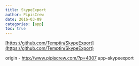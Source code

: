 ```yaml
---
title: SkypeExport
author: PipisCrew
date: 2016-03-09
categories: [app]
toc: true
---
```


[https://github.com/Temptin/SkypeExport](https://github.com/Temptin/SkypeExport)

origin - http://www.pipiscrew.com/?p=4307 app-skypeexport